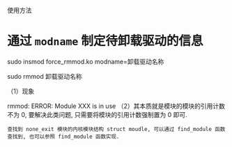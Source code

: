 使用方法

# 通过 `modname` 制定待卸载驱动的信息

sudo insmod force_rmmod.ko modname=卸载驱动名称

sudo rmmod 卸载驱动名称



（1）现象

rmmod: ERROR: Module XXX is in use
（2）其本质就是模块的模块的引用计数不为 0, 要解决此类问题, 只需要将模块的引用计数强制置为 0 即可.

    查找到 none_exit 模块的内核模块结构 struct moudle, 可以通过 find_module 函数查找到, 也可以参照 find_module 函数实现.

